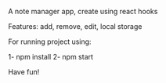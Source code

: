 A note manager app, create using react hooks

Features: add, remove, edit, local storage


For running project using:

1- npm install
2- npm start


Have fun! 
